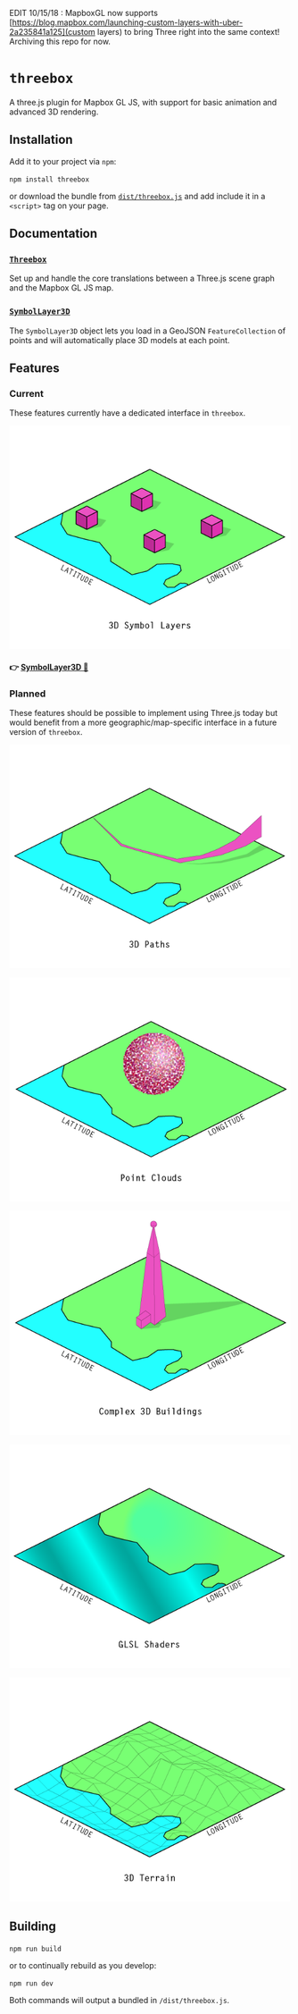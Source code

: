 

EDIT 10/15/18 : MapboxGL now supports [https://blog.mapbox.com/launching-custom-layers-with-uber-2a235841a125](custom layers) to bring Three right into the same context! Archiving this repo for now.

# `threebox`

A three.js plugin for Mapbox GL JS, with support for basic animation and advanced 3D rendering.


## Installation

Add it to your project via `npm`:

`npm install threebox`

or download the bundle from [`dist/threebox.js`](dist/threebox.js) and add include it in a `<script>` tag on your page.

## Documentation

### [`Threebox`](/docs/Threebox.md)

Set up and handle the core translations between a Three.js scene graph and the Mapbox GL JS map.


### [`SymbolLayer3D`](/docs/SymbolLayer3D.md)

The `SymbolLayer3D` object lets you load in a GeoJSON `FeatureCollection` of points and will automatically place 3D models at each point.


## Features
### Current
These features currently have a dedicated interface in `threebox`.

![3D Symbol Layers](docs/img/features-3D-symbols.png)

#### :point_right: [SymbolLayer3D 📝](/docs/SymbolLayer3D.md)

### Planned
These features should be possible to implement using Three.js today but would benefit from a more geographic/map-specific interface in a future version of `threebox`.

![3D Paths](docs/img/features-3D-paths.png)

![Point Clouds](docs/img/features-point-clouds.png)

![Complex 3D Buildings](docs/img/features-complex-buildings.png)

![GLSL Shaders](docs/img/features-shaders.png)

![3D Terrain](docs/img/features-terrain.png)


## Building

`npm run build`

or to continually rebuild as you develop:

`npm run dev`

Both commands will output a bundled in `/dist/threebox.js`.
